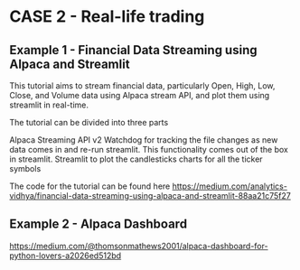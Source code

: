 # CASE 2 - Real-life trading 

## Example 1 - Financial Data Streaming using Alpaca and Streamlit
This tutorial aims to stream financial data, particularly Open, High, Low, Close, and Volume data using Alpaca stream API, and plot them using streamlit in real-time.

The tutorial can be divided into three parts

Alpaca Streaming API v2
Watchdog for tracking the file changes as new data comes in and re-run streamlit. This functionality comes out of the box in streamlit.
Streamlit to plot the candlesticks charts for all the ticker symbols

The code for the tutorial can be found here
https://medium.com/analytics-vidhya/financial-data-streaming-using-alpaca-and-streamlit-88aa21c75f27

## Example 2 - Alpaca Dashboard 
https://medium.com/@thomsonmathews2001/alpaca-dashboard-for-python-lovers-a2026ed512bd
